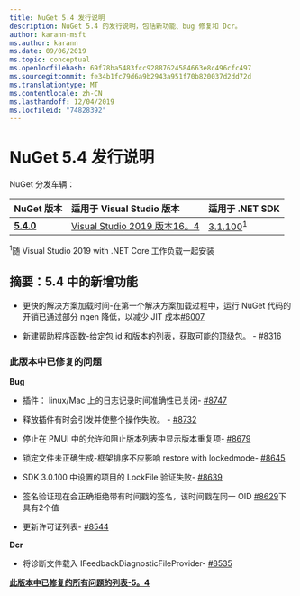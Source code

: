 ```yaml
---
title: NuGet 5.4 发行说明
description: NuGet 5.4 的发行说明，包括新功能、bug 修复和 Dcr。
author: karann-msft
ms.author: karann
ms.date: 09/06/2019
ms.topic: conceptual
ms.openlocfilehash: 69f78ba5483fcc92887624584663e8c496cfc497
ms.sourcegitcommit: fe34b1fc79d6a9b2943a951f70b820037d2dd72d
ms.translationtype: MT
ms.contentlocale: zh-CN
ms.lasthandoff: 12/04/2019
ms.locfileid: "74828392"
---
```

# <a name="nuget-54-release-notes"></a>NuGet 5.4 发行说明

NuGet 分发车辆：

| NuGet 版本 | 适用于 Visual Studio 版本| 适用于 .NET SDK|
|:---|:---|:---|
| [**5.4.0**](https://nuget.org/downloads) | [Visual Studio 2019 版本16。4](https://visualstudio.microsoft.com/downloads/) | [3.1.100](https://dotnet.microsoft.com/download/dotnet-core/3.1)<sup>1</sup> |

<sup>1</sup>随 Visual Studio 2019 with .NET Core 工作负载一起安装

## <a name="summary-whats-new-in-54"></a>摘要：5.4 中的新增功能

* 更快的解决方案加载时间-在第一个解决方案加载过程中，运行 NuGet 代码的开销已通过部分 ngen 降低，以减少 JIT 成本[#6007](https://github.com/NuGet/Home/issues/6007)

* 新建帮助程序函数-给定包 id 和版本的列表，获取可能的顶级包。 - [#8316](https://github.com/NuGet/Home/issues/8316)

### <a name="issues-fixed-in-this-release"></a>此版本中已修复的问题

**Bug**

* 插件： linux/Mac 上的日志记录时间准确性已关闭- [#8747](https://github.com/NuGet/Home/issues/8747)

* 释放插件有时会引发并使整个操作失败。 - [#8732](https://github.com/NuGet/Home/issues/8732)

* 停止在 PMUI 中的允许和阻止版本列表中显示版本重复项- [#8679](https://github.com/NuGet/Home/issues/8679)

* 锁定文件未正确生成-框架排序不应影响 restore with lockedmode- [#8645](https://github.com/NuGet/Home/issues/8645)

* <RuntimeIdentifiers> SDK 3.0.100 中设置的项目的 LockFile 验证失败- [#8639](https://github.com/NuGet/Home/issues/8639)

* 签名验证现在会正确拒绝带有时间戳的签名，该时间戳在同一 OID [#8629](https://github.com/NuGet/Home/issues/8629)下具有2个值

* 更新许可证列表- [#8544](https://github.com/NuGet/Home/issues/8544)

**Dcr**

* 将诊断文件载入 IFeedbackDiagnosticFileProvider- [#8535](https://github.com/NuGet/Home/issues/8535)

**[此版本中已修复的所有问题的列表-5。4](https://github.com/nuget/home/issues?q=is%3Aissue+is%3Aclosed+milestone%3A%225.4")**
